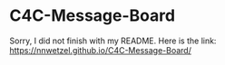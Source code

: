 # C4C-Message-Board
Sorry, I did not finish with my README. Here is the link: https://nnwetzel.github.io/C4C-Message-Board/